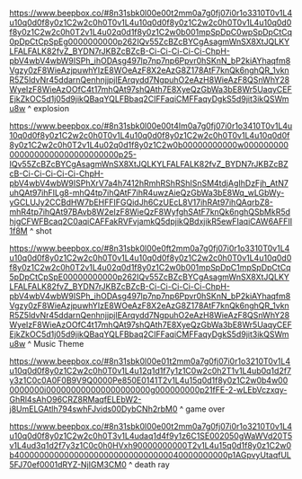 https://www.beepbox.co/#8n31sbk0l00e00t2mm0a7g0fj07i0r1o3310T0v1L4u10q0d0f8y0z1C2w2c0h0T0v1L4u10q0d0f8y0z1C2w2c0h0T0v1L4u10q0d0f8y0z1C2w2c0h0T2v1L4u02q0d1f8y0z1C2w0b001mpSpDpC0wpSpDpCtCq0pDpCtCpSpEg0000000000p262IQv55ZcBZcBYCgAsagmWnSX8XtJQLKYLFALFALK82fvZ_BYDN7rJKBZcBZcB-Ci-Ci-Ci-Ci-Ci-ChpH-pbV4wbV4wbW9ISPh_ihODAsg497lp7np7np6Ppvr0hSKnN_bP2kiAYhaqfm8Vgzy0zF8WieAzjpuwhYIzE8WOeAzF8X2eAzG8Z178AtF7knQk6nghQR_1vknR5Z5ldvNr45ddarnQenhnjjpjlEArqydd7NgpuhO2eAzH8WieAzF8QSnWhY28WyeIzF8WieAzOOfC4t17mhQAt97shQAth7E8XyeQzGbWa3bE8Wr5UaqyCEFEjkZkOC5d1j05d9jikQBaqYQLFBbaq2CIFFaqiCMFFaqyDgkS5d9jit3ikQSWmu8w
^ explosion

https://www.beepbox.co/#8n31sbk0l00e00t4Im0a7g0fj07i0r1o3410T0v1L4u10q0d0f8y0z1C2w2c0h0T0v1L4u10q0d0f8y0z1C2w2c0h0T0v1L4u10q0d0f8y0z1C2w2c0h0T2v1L4u02q0d1f8y0z1C2w0b00000000000w0000000000000000000000000000000p25-IQv55ZcBZcBYCgAsagmWnSX8XtJQLKYLFALFALK82fvZ_BYDN7rJKBZcBZcB-Ci-Ci-Ci-Ci-Ci-ChpH-pbV4wbV4wbW9ISPhXrV7a4h7412hRmhRShRShISnSM4tdjAgIhDzFjh_AtN7uhQAt97ihFILg8-mhQ4tp7ihQAtF7ihR4uwzAieQzGbWa3bE8Wq_wLGbWy-yGCLUJy2CCBdHW7bEHFFIFGQidJh6CzUEcL8V17ihRAt97ihQAqrbZ8-mhR4tp7ihQAt97BAvb8W2eIzF8WieQzF8WyfghSAtF7knQk6nghQSbMkR5dhjgCFWFBcaq2C0aqiCAFFakRVFvjamkQ5dpjikQBdxjikR5ewFIaqiCAW6AFFII1f8M
^ shot

https://www.beepbox.co/#8n31sbk0l00e0ft2mm0a7g0fj07i0r1o3310T0v1L4u10q0d0f8y0z1C2w2c0h0T0v1L4u10q0d0f8y0z1C2w2c0h0T0v1L4u10q0d0f8y0z1C2w2c0h0T2v1L4u02q0d1f8y0z1C2w0b001mpSpDpC1mpSpDpCtCq5pDpCtCpSpE00000000000p262IQv55ZcBZcBYCgAsagmWnSX8XtJQLKYLFALFALK82fvZ_BYDN7rJKBZcBZcB-Ci-Ci-Ci-Ci-Ci-ChpH-pbV4wbV4wbW9ISPh_ihODAsg497lp7np7np6Ppvr0hSKnN_bP2kiAYhaqfm8Vgzy0zF8WieAzjpuwhYIzE8WOeAzF8X2eAzG8Z178AtF7knQk6nghQR_1vknR5Z5ldvNr45ddarnQenhnjjpjlEArqydd7NgpuhO2eAzH8WieAzF8QSnWhY28WyeIzF8WieAzOOfC4t17mhQAt97shQAth7E8XyeQzGbWa3bE8Wr5UaqyCEFEjkZkOC5d1j05d9jikQBaqYQLFBbaq2CIFFaqiCMFFaqyDgkS5d9jit3ikQSWmu8w
^ Music Theme

https://www.beepbox.co/#8n31sbk0l00e01t2mm0a7g0fj07i0r1o3210T0v1L4u10q0d0f8y0z1C2w2c0h0T0v1L4u12q1d1f7y1z1C0w2c0h2T1v1L4ub0q1d2f7y3z1C0c0A0F0B9V9Q0000Pe850E0141T2v1L4u15q0d1f8y0z1C2w0b4w000000000i000000000000000000000g000000000p21fFE-2-wLEbVczxqy-GhRl4sAhO96CRZ8RMaqfELEbW2-j8UmELGAtlh794swhFJvids00DybCNh2rbM0
^ game over

https://www.beepbox.co/#8n31sbk0l00e00t2mm0a7g0fj07i0r1o3210T0v1L4u10q0d0f8y0z1C2w2c0h0T3v1L4udaq1d4f9y1z6C1SE002050gWaWVd20T5v1L4ud3q1d2f7y3z1C0c0h0HVxh90000000000T2v1L4u15q0d1f8y0z1C2w0b4000000000000000000000000000000040000000000p1AGpvyUtaqfUL5FJ70ef0001dRYZ-NjIGM3CM0
^ death ray
